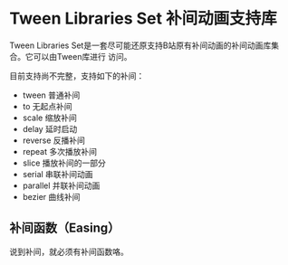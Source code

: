 # Tween Libraries Set 补间动画支持库
Tween Libraries Set是一套尽可能还原支持B站原有补间动画的补间动画库集合。它可以由Tween库进行
访问。

目前支持尚不完整，支持如下的补间：

- tween 普通补间
- to 无起点补间
- scale 缩放补间
- delay 延时启动
- reverse 反播补间
- repeat 多次播放补间
- slice 播放补间的一部分
- serial 串联补间动画
- parallel 并联补间动画
- bezier 曲线补间


## 补间函数（Easing）
说到补间，就必须有补间函数咯。
